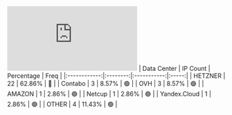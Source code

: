 ![Diagramm](https://github.com/obajay/StateSync-snapshots/blob/main/Projects/Qwoyn/1/README.md)
| Data Center | IP Count | Percentage | Freq |
|:------------:|:--------:|:-----------:|:-----:|
| HETZNER | 22 | 62.86% | 🔴 |
| Contabo | 3 | 8.57% | 🟢 |
| OVH | 3 | 8.57% | 🟢 |
| AMAZON | 1 | 2.86% | 🟢 |
| Netcup | 1 | 2.86% | 🟢 |
| Yandex.Cloud | 1 | 2.86% | 🟢 |
| OTHER | 4 | 11.43% | 🟢 |